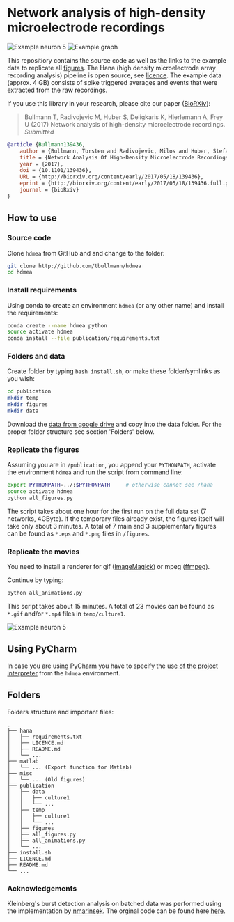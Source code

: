 # Network analysis of high-density microelectrode recordings

![Example neuron 5](neuron5.gif) ![Example graph](synaptic_delay_graph.png)

This repositiory contains the source code as well as the links to the example data to replicate all [figures](publication2/README.md). 
The Hana (high density microelectrode array recording analysis) pipeline is open source, see [licence](LICENCE.md).
The example data (approx. 4 GB) consists of spike triggered averages and events that were extracted from the raw recordings.  

If you use this library in your research, please cite our paper ([BioRXiv](http://biorxiv.org/content/early/2017/05/18/139436)):

> Bullmann T, Radivojevic M, Huber S, Deligkaris K, Hierlemann A, Frey U (2017) Network analysis of high-density microelectrode recordings. _Submitted_

```bib
@article {Bullmann139436,
	author = {Bullmann, Torsten and Radivojevic, Milos and Huber, Stefan T. and Deligkaris, Kosmas and Hierlemann, Andreas and Frey, Urs},
	title = {Network Analysis Of High-Density Microelectrode Recordings (Running title)},
	year = {2017},
	doi = {10.1101/139436},
	URL = {http://biorxiv.org/content/early/2017/05/18/139436},
	eprint = {http://biorxiv.org/content/early/2017/05/18/139436.full.pdf},
	journal = {bioRxiv}
}
```


## How to use

### Source code

Clone ```hdmea``` from GitHub and and change to the folder:

```bash
git clone http://github.com/tbullmann/hdmea
cd hdmea
```
### Install requirements

Using conda to create an environment ```hdmea``` (or any other name) and install the requirements:
```bash
conda create --name hdmea python
source activate hdmea 
conda install --file publication/requirements.txt
```

### Folders and data

Create folder by typing ```bash install.sh```, or make these folder/symlinks as you wish:
```bash
cd publication
mkdir temp 
mkdir figures
mkdir data
```
Download the [data from google drive](https://drive.google.com/open?id=0B-u65ZxPB5iQNFBoa192WmpIQW8) and copy into the data folder. For the proper folder structure see section 'Folders' below.

### Replicate the figures

Assuming you are in ```/publication```, you append your ```PYTHONPATH```, activate the environment ```hdmea``` and run the script from command line:
```bash
export PYTHONPATH=../:$PYTHONPATH     # otherwise cannot see /hana
source activate hdmea 
python all_figures.py 
```
The script takes about one hour for the first run on the full data set (7 networks, 4GByte). 
If the temporary files already exist, the figures itself will take only about 3 minutes.
A total of 7 main and 3 supplementary figures can be found as ```*.eps``` and ```*.png``` files in ```/figures```.

### Replicate the movies

You need to install a renderer for gif ([ImageMagick](https://www.imagemagick.org/script/download.php)) or mpeg ([ffmpeg](https://ffmpeg.org/download.html)). 

Continue by typing:
```bash
python all_animations.py
```
This script takes about 15 minutes. A total of 23 movies can be found as ```*.gif``` and/or ```*.mp4``` files in ```temp/culture1```.

![Example neuron 5](neuron5.gif)


## Using PyCharm

In case you are using PyCharm you have to specify the [use of the project interpreter](hdmea_env_in_pycharm.jpg) from the ```hdmea``` environment.

## Folders
Folders structure and important files:
```
.
├── hana
│   ├── requirements.txt
│   ├── LICENCE.md
│   ├── README.md
│   └── ...
├── matlab
│   └── ... (Export function for Matlab)
├── misc           
│   └── ... (Old figures)
├── publication
│   ├── data  
│   │   ├── culture1  
│   │   └── ...
│   ├── temp   
│   │   ├── culture1  
│   │   └── ...
│   ├── figures 
│   ├── all_figures.py
│   ├── all_animations.py
│   └── ...
├── install.sh
├── LICENCE.md
├── README.md
└── ...
```

### Acknowledgements

Kleinberg's burst detection analysis on batched data was performed using the implementation by [nmarinsek](https://github.com/nmarinsek). 
The orginal code can be found here [here](https://github.com/nmarinsek/burst_detection).